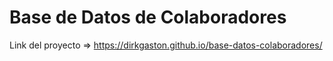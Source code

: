 # Base de Datos de Colaboradores

Link del proyecto => https://dirkgaston.github.io/base-datos-colaboradores/
